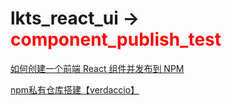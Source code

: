 # lkts_react_ui -> <span style="color:red">component_publish_test</span>

[如何创建一个前端 React 组件并发布到 NPM](https://www.jianshu.com/p/db6113c94dbc)

[npm私有仓库搭建【verdaccio】](https://www.jianshu.com/p/c61f08b7cb88)
